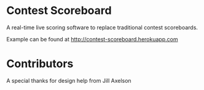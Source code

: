 # Contest Scoreboard
A real-time live scoring software to replace traditional contest scoreboards.

Example can be found at http://contest-scoreboard.herokuapp.com 

# Contributors
A special thanks for design help from Jill Axelson
